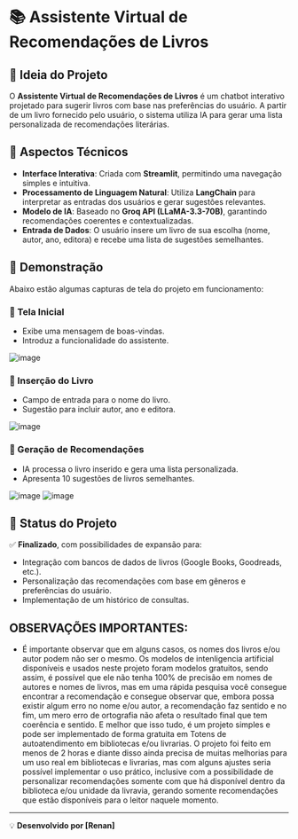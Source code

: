 # 📚 Assistente Virtual de Recomendações de Livros

## 📌 Ideia do Projeto
O **Assistente Virtual de Recomendações de Livros** é um chatbot interativo projetado para sugerir livros com base nas preferências do usuário. A partir de um livro fornecido pelo usuário, o sistema utiliza IA para gerar uma lista personalizada de recomendações literárias.

## 🚀 Aspectos Técnicos
- **Interface Interativa**: Criada com **Streamlit**, permitindo uma navegação simples e intuitiva.
- **Processamento de Linguagem Natural**: Utiliza **LangChain** para interpretar as entradas dos usuários e gerar sugestões relevantes.
- **Modelo de IA**: Baseado no **Groq API (LLaMA-3.3-70B)**, garantindo recomendações coerentes e contextualizadas.
- **Entrada de Dados**: O usuário insere um livro de sua escolha (nome, autor, ano, editora) e recebe uma lista de sugestões semelhantes.

## 📸 Demonstração
Abaixo estão algumas capturas de tela do projeto em funcionamento:

### 📍 Tela Inicial
- Exibe uma mensagem de boas-vindas.
- Introduz a funcionalidade do assistente.

![image](https://github.com/user-attachments/assets/fcad6da7-e26e-4442-b461-012350beb4ae)


### 📍 Inserção do Livro
- Campo de entrada para o nome do livro.
- Sugestão para incluir autor, ano e editora.

![image](https://github.com/user-attachments/assets/31c90b5a-7762-45ae-a979-dbd3eedd200c)



### 📍 Geração de Recomendações
- IA processa o livro inserido e gera uma lista personalizada.
- Apresenta 10 sugestões de livros semelhantes.

![image](https://github.com/user-attachments/assets/d3ee43f3-e68d-4836-a060-b2a084125f62)
![image](https://github.com/user-attachments/assets/959caa72-dbd9-4b03-8df7-6ec9ff1c5cac)



## 📌 Status do Projeto
✅ **Finalizado**, com possibilidades de expansão para:
- Integração com bancos de dados de livros (Google Books, Goodreads, etc.).
- Personalização das recomendações com base em gêneros e preferências do usuário.
- Implementação de um histórico de consultas.


## OBSERVAÇÕES IMPORTANTES:

- É importante observar que em alguns casos, os nomes dos livros e/ou autor podem não ser o mesmo. Os modelos de intenligencia artificial disponíveis e usados neste projeto foram modelos gratuitos, sendo assim, é possível que ele não tenha 100% de precisão em nomes de autores e nomes de livros, mas em uma rápida pesquisa você consegue encontrar a recomendação e consegue observar que, embora possa existir algum erro no nome e/ou autor, a recomendação faz sentido e no fim, um mero erro de ortografia não afeta o resultado final que tem coerência e sentido. E melhor que isso tudo, é um projeto simples e pode ser implementado de forma gratuita em Totens de autoatendimento em bibliotecas e/ou livrarias. O projeto foi feito em menos de 2 horas e diante disso ainda precisa de muitas melhorias para um uso real em bibliotecas e livrarias, mas com alguns ajustes seria possível implementar o uso prático, inclusive com a possibilidade de personalizar recomendações somente com que há disponível dentro da biblioteca e/ou unidade da livravia, gerando somente recomendações que estão disponíveis para o leitor naquele momento.
---
💡 **Desenvolvido por [Renan]**

